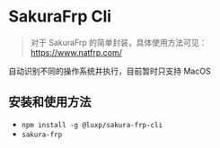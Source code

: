 # SakuraFrp Cli

> 对于 SakuraFrp 的简单封装，具体使用方法可见：https://www.natfrp.com/

自动识别不同的操作系统并执行，目前暂时只支持 MacOS

## 安装和使用方法

- `npm install -g @luxp/sakura-frp-cli`
- `sakura-frp`
